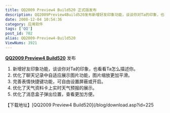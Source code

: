 ```yaml
---
title: QQ2009 Preview4 Build520 正式版发布
description: QQ2009Preview4Build520发布新增好友印象功能，谈谈你对Ta的印象，也看看Ta怎么描述你。优化了聊天记录中自适应展示图片功能，图片缩放更加平滑。......
date: 2008-12-04 10:54:36
category: 应用软件
tags: ['QQ']
post_id: 702
alias: QQ2009-Preview4-Build520
ViewNums: 3921
---
```


**[QQ2009 Preview4 Build520](/blog/qq2009-preview4-build520)** 发布

1. 新增好友印象功能，谈谈你对Ta的印象，也看看Ta怎么描述你。
2. 优化了聊天记录中自适应展示图片功能，图片缩放更加平滑。
3. 完善表情快捷键功能，可自由设置屏蔽或开启。
4. 优化了天气资料卡上实时天气预报的展示。
5. 优化了消息盒子弹出位置，查看更加方便。

【下载地址】[QQ2009 Preview4 Build520](/blog/download.asp?id=225

